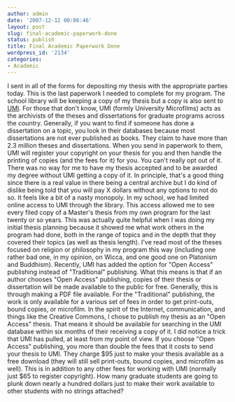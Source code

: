 ```yaml
---
author: admin
date: '2007-12-12 00:06:46'
layout: post
slug: final-academic-paperwork-done
status: publish
title: Final Academic Paperwork Done
wordpress_id: '2134'
categories:
- Academic
---
```


I sent in all of the forms for depositing my thesis with the appropriate
parties today. This is the last paperwork I needed to complete for my
program. The school library will be keeping a copy of my thesis but a
copy is also sent to
[UMI](http://il.proquest.com/products_umi/dissertations/). For those
that don't know, UMI (formly University Microfilms) acts as the
archivists of the theses and dissertations for graduate programs across
the country. Generally, if you want to find if someone has done a
dissertation on a topic, you look in their databases because most
dissertations are not ever published as books. They claim to have more
than 2.3 million theses and dissertations. When you send in paperwork to
them, UMI will register your copyright on your thesis for you and then
handle the printing of copies (and the fees for it) for you. You can't
really opt out of it. There was no way for me to have my thesis accepted
and to be awarded my degree without UMI getting a copy of it. In
principle, that's a good thing since there is a real value in there
being a central archive but I do kind of dislike being told that you
will pay X dollars without any options to not do so. It feels like a bit
of a nasty monopoly. In my school, we had limited online access to UMI
through the library. This access allowed me to see every filed copy of a
Master's thesis from my own program for the last twenty or so years.
This was actually quite helpful when I was doing my initial thesis
planning because it showed me what work others in the program had done,
both in the range of topics and in the depth that they covered their
topics (as well as thesis length). I've read most of the theses focused
on religion or philosophy in my program this way (including one rather
bad one, in my opinion, on Wicca, and one good one on Platonism and
Buddhism). Recently, UMI has added the option for "Open Access"
publishing instead of "Traditional" publishing. What this means is that
if an author chooses "Open Access" publishing, copies of their thesis or
dissertation will be made available to the public for free. Generally,
this is through making a PDF file available. For the "Traditional"
publishing, the work is only available for a various set of fees in
order to get print-outs, bound copies, or microfilm. In the spirit of
the Internet, communication, and things like the Creative Commons, I
chose to publish my thesis as an "Open Access" thesis. That means it
should be available for searching in the UMI database within six months
of their receiving a copy of it. I did notice a trick that UMI has
pulled, at least from my point of view. If you choose "Open Access"
publishing, you more than double the fees that it costs to send your
thesis to UMI. They charge $95 just to make your thesis available as a
free download (they will still sell print-outs, bound copies, and
microfilm as well). This is in addition to any other fees for working
with UMI (normally just $65 to register copyright). How many graduate
students are going to plunk down nearly a hundred dollars just to make
their work available to other students with no strings attached?
